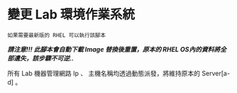 # 變更 Lab 環境作業系統

`如果需要最新版的 RHEL 可以執行該腳本`

***請注意!!! 此腳本會自動下載 Image 替換後重置，原本的 RHEL OS內的資料將全部遺失，該步驟不可逆..***

所有 Lab 機器管理網路 Ip 、 主機名稱均透過動態派發，將維持原本的 Server[a-d] 。
